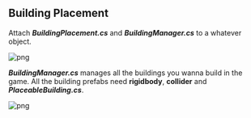 Building Placement
----------

Attach ***BuildingPlacement.cs***  and ***BuildingManager.cs*** to a whatever object.

![png](https://raw.githubusercontent.com/chenwanwan13/SomeUnityScripts/master/BuildingPlacement/01.png)

***BuildingManager.cs*** manages all the buildings you wanna build in the game.
All the building prefabs need **rigidbody**, **collider** and ***PlaceableBuilding.cs***.

![png](https://raw.githubusercontent.com/chenwanwan13/SomeUnityScripts/master/BuildingPlacement/02.png)

